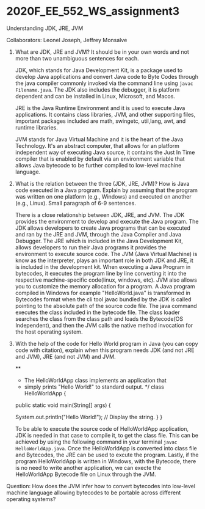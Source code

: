 # 2020F_EE_552_WS_assignment3
Understanding JDK, JRE, JVM

Collaborators: Leonel Joseph, Jeffrey Monsalve
 

1. What are JDK, JRE and JVM? It should be in your own words and not more than two unambiguous sentences for each.

   JDK, which stands for Java Development Kit, is a package used to develop Java applications and convert Java code to Byte Codes through the java compiler commonly invoked via the command line using `javac Filename.java`. The JDK also includes the debugger, it is platform dependent and can be installed in Linux, Microsoft, and Macos. 

   
   JRE is the Java Runtime Environment and it is used to execute Java applications. It contains class libraries, JVM, and other supporting files, important packages included are math, swingetc, util,lang, awt, and runtime libraries. 

    JVM stands for Java Virtual Machine and it is the heart of the Java Technology. It's an abstract computer, that allows for an platform independent way of executing Java source, it contains the Just In Time compiler that is enabled by default via an environment variable that allows Java bytecode to be further compiled to low-level machine language.


2. What is the relation between the three (JDK, JRE, JVM)? How is Java code executed in a Java program. Explain by assuming that the program was written on one platform (e.g., Windows) and executed on another (e.g., Linux). Small paragraph of 6-9 sentences.
    
    There is a close relationship between JDK, JRE, and JVM. The JDK provides the environment to develop and execute the Java program. The JDK allows developers to create Java programs that can be executed and ran by the JRE and JVM, through the Java Compiler and Java Debugger. The JRE which is included in the Java Development Kit, allows developers to run their Java programs it provides the environment to execute source code. The JVM (Java Virtual Machine) is know as the interpreter, plays an important role in both JDK and JRE, it is included in the development kit. When executing a Java Program in bytecodes, it executes the program line by line converting it into the respective machine-specific code(linux, windows, etc). JVM also allows you to customize the memory allocation for a program. A Java program compiled in Windows for example "HelloWorld.java" is transformed in Bytecodes format when the cli tool javac bundled by the JDK is called pointing to the absolute path of the source code file. The java command executes the class included in the bytecode file. The class loader searches the class from the class path and loads the Bytecode(OS Independent), and then the JVM calls the native method invocation for the host operating system.
  
      

3. With the help of the code for Hello World program in Java (you can copy code with citation), explain when this program needs JDK (and not JRE and JVM), JRE (and not JVM) and JVM.

     **
    * The HelloWorldApp class implements an application that
    * simply prints "Hello World!" to standard output.
    */
    class HelloWorldApp {

    public static void main(String[] args) {

    System.out.println("Hello World!"); // Display the string.
        }
     }

    To be able to execute the source code of HelloWorldApp application, JDK is needed in that case to compile it, to get the class file. This can be achieved by using the following command in your terminal `javac HelloWorldApp.java`. Once the HelloWorldApp is converted into class file and Bytecodes, the JRE can be used to excute the program. Lastly, if the program HelloWorldApp is written in Windows, with the Bytecode, there is no need to write another application, we can execte the HelloWorldApp Bytecode file on Linux through the JVM. 


Question: How does the JVM infer how to convert bytecodes into low-level machine language allowing bytecodes to be portable across different operating systems? 
